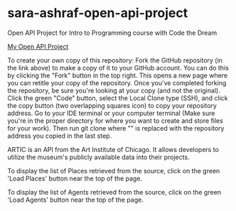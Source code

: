# sara-ashraf-open-api-project
Open API Project for Intro to Programming course with Code the Dream

[My Open API Project](https://github.com/Sara-ashraf1/sara-ashraf-open-api-project)

To create your own copy of this repository:
    Fork the GitHub repository (in the link above) to make a copy of it to your GitHub account. You can do this by clicking the "Fork" button in the top right.
    This opens a new page where you can retitle your copy of the repository.
    Once you've completed forking the repository, be sure you're looking at your copy (and not the original). Click the green "Code" button, select the Local Clone type (SSH), and click the copy button (two overlapping squares icon) to copy your repository address.
    Go to your IDE terminal or your computer terminal (Make sure you're in the proper directory for where you want to create and store files for your work). Then run git clone <repository> where "<repository>" is replaced with the repository address you copied in the last step.


ARTIC is an API from the Art Institute of Chicago. It allows developers to utilize the museum's publicly available data into their projects.

To display the list of Places retrieved from the source, click on the green 'Load Places' button near the top of the page.

To display the list of Agents retrieved from the source, click on the green 'Load Agents' button near the top of the page.